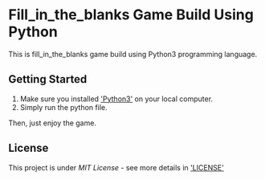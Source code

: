 # Fill_in_the_blanks Game Build Using Python

This is fill_in_the_blanks game build using Python3 programming language.

## Getting Started

1. Make sure you installed ['Python3'](https://www.python.org/downloads/) on your local computer.
2. Simply run the python file.

Then, just enjoy the game.

## License

This project is under _MIT License_ - see more details in ['LICENSE'](https://github.com/codeslash21/Fill_in_the_blanks/blob/master/LICENSE)
